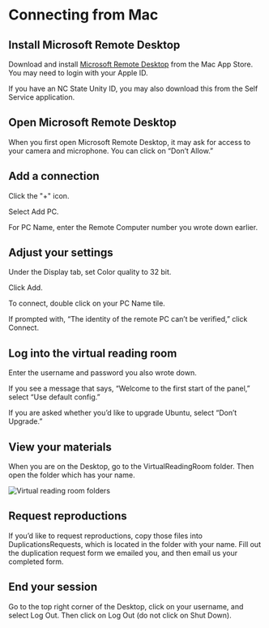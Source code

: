 # Connecting from Mac

## Install Microsoft Remote Desktop

Download and install [Microsoft Remote Desktop](https://apps.apple.com/us/app/microsoft-remote-desktop/id1295203466?mt=12) from the Mac App Store. You may need to login with your Apple ID.

If you have an NC State Unity ID, you may also download this from the Self Service application.

## Open Microsoft Remote Desktop

When you first open Microsoft Remote Desktop, it may ask for access to your camera and microphone. You can click on “Don’t Allow.”

## Add a connection

Click the "+" icon.

Select Add PC.

For PC Name, enter the Remote Computer number you wrote down earlier.

## Adjust your settings

Under the Display tab, set Color quality to 32 bit.

Click Add.

To connect, double click on your PC Name tile.

If prompted with, “The identity of the remote PC can’t be verified,” click Connect.

## Log into the virtual reading room

Enter the username and password you also wrote down.

If you see a message that says, “Welcome to the first start of the panel,” select “Use default config.”

If you are asked whether you’d like to upgrade Ubuntu, select “Don’t Upgrade.”

## View your materials

When you are on the Desktop, go to the VirtualReadingRoom folder. Then open the folder which has your name.

![Virtual reading room folders](/img/researcher-folders.jpg)

## Request reproductions

If you’d like to request reproductions, copy those files into DuplicationsRequests, which is located in the folder with your name. Fill out the duplication request form we emailed you, and then email us your completed form.

## End your session

Go to the top right corner of the Desktop, click on your username, and select Log Out. Then click on Log Out (do not click on Shut Down).